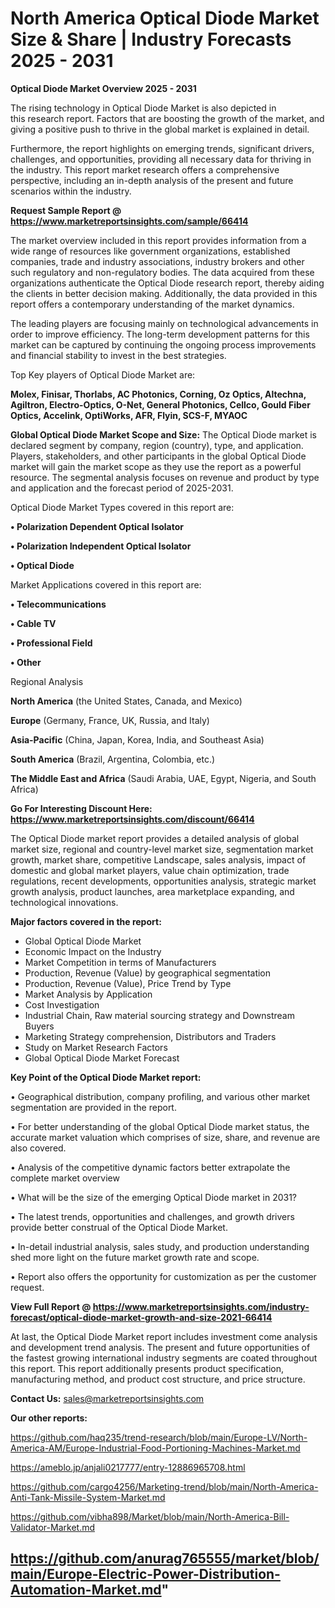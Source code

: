 # North America Optical Diode Market Size & Share | Industry Forecasts 2025 - 2031

<Strong> Optical Diode Market Overview 2025 - 2031</strong>

The rising technology in Optical Diode Market is also depicted in this research report. Factors that are boosting the growth of the market, and giving a positive push to thrive in the global market is explained in detail.

Furthermore, the report highlights on emerging trends, significant drivers, challenges, and opportunities, providing all necessary data for thriving in the industry. This report market research offers a comprehensive perspective, including an in-depth analysis of the present and future scenarios within the industry.

<strong>Request Sample Report @ <a href=https://www.marketreportsinsights.com/sample/66414>https://www.marketreportsinsights.com/sample/66414</a></strong>

The market overview included in this report provides information from a wide range of resources like government organizations, established companies, trade and industry associations, industry brokers and other such regulatory and non-regulatory bodies. The data acquired from these organizations authenticate the Optical Diode research report, thereby aiding the clients in better decision making. Additionally, the data provided in this report offers a contemporary understanding of the market dynamics.

The leading players are focusing mainly on technological advancements in order to improve efficiency. The long-term development patterns for this market can be captured by continuing the ongoing process improvements and financial stability to invest in the best strategies.

Top Key players of Optical Diode Market are:

<strong>Molex, Finisar, Thorlabs, AC Photonics, Corning, Oz Optics, Altechna, Agiltron, Electro-Optics, O-Net, General Photonics, Cellco, Gould Fiber Optics, Accelink, OptiWorks, AFR, Flyin, SCS-F, MYAOC</strong>

<strong><b>Global Optical Diode Market Scope and Size:</b></strong>
The Optical Diode market is declared segment by company, region (country), type, and application. Players, stakeholders, and other participants in the global Optical Diode market will gain the market scope as they use the report as a powerful resource. The segmental analysis focuses on revenue and product by type and application and the forecast period of 2025-2031.

Optical Diode Market Types covered in this report are:

<strong>• Polarization Dependent Optical Isolator

• Polarization Independent Optical Isolator

• Optical Diode</strong>

Market Applications covered in this report are:

<strong>• Telecommunications

• Cable TV

• Professional Field

• Other</strong> 

Regional Analysis

<strong>North America</strong> (the United States, Canada, and Mexico)

<strong>Europe</strong> (Germany, France, UK, Russia, and Italy)

<strong>Asia-Pacific</strong> (China, Japan, Korea, India, and Southeast Asia)

<strong>South America</strong> (Brazil, Argentina, Colombia, etc.)

<strong>The Middle East and Africa</strong> (Saudi Arabia, UAE, Egypt, Nigeria, and South Africa)

<strong>Go For Interesting Discount Here: <a href=https://www.marketreportsinsights.com/discount/66414>https://www.marketreportsinsights.com/discount/66414</a></strong>

The Optical Diode market report provides a detailed analysis of global market size, regional and country-level market size, segmentation market growth, market share, competitive Landscape, sales analysis, impact of domestic and global market players, value chain optimization, trade regulations, recent developments, opportunities analysis, strategic market growth analysis, product launches, area marketplace expanding, and technological innovations.

<strong><b>Major factors covered in the report:</b></strong>
<ul>
  <li>Global Optical Diode Market </li>
  <li>Economic Impact on the Industry</li>
  <li>Market Competition in terms of Manufacturers</li>
  <li>Production, Revenue (Value) by geographical segmentation</li>
  <li>Production, Revenue (Value), Price Trend by Type</li>
  <li>Market Analysis by Application</li>
  <li>Cost Investigation</li>
  <li>Industrial Chain, Raw material sourcing strategy and Downstream Buyers</li>
  <li>Marketing Strategy comprehension, Distributors and Traders</li>
  <li>Study on Market Research Factors</li>
  <li>Global Optical Diode Market Forecast</li>
</ul>

<strong><b>Key Point of the Optical Diode Market report:</b></strong>

• Geographical distribution, company profiling, and various other market segmentation are provided in the report.

• For better understanding of the global Optical Diode market status, the accurate market valuation which comprises of size, share, and revenue are also covered.

• Analysis of the competitive dynamic factors better extrapolate the complete market overview

• What will be the size of the emerging Optical Diode market in 2031?

• The latest trends, opportunities and challenges, and growth drivers provide better construal of the Optical Diode Market.

• In-detail industrial analysis, sales study, and production understanding shed more light on the future market growth rate and scope.

• Report also offers the opportunity for customization as per the customer request.

<strong><b>View Full Report @ <a href=https://www.marketreportsinsights.com/industry-forecast/optical-diode-market-growth-and-size-2021-66414>https://www.marketreportsinsights.com/industry-forecast/optical-diode-market-growth-and-size-2021-66414</a></b></strong>


At last, the Optical Diode Market report includes investment come analysis and development trend analysis. The present and future opportunities of the fastest growing international industry segments are coated throughout this report. This report additionally presents product specification, manufacturing method, and product cost structure, and price structure.

<strong>Contact Us:</strong>
sales@marketreportsinsights.com

<strong>Our other reports:</strong>

<a href=https://github.com/haq235/trend-research/blob/main/Europe-LV/North-America-AM/Europe-Industrial-Food-Portioning-Machines-Market.md>https://github.com/haq235/trend-research/blob/main/Europe-LV/North-America-AM/Europe-Industrial-Food-Portioning-Machines-Market.md</a>

<a href=https://ameblo.jp/anjali0217777/entry-12886965708.html>https://ameblo.jp/anjali0217777/entry-12886965708.html</a>

<a href=https://github.com/cargo4256/Marketing-trend/blob/main/North-America-Anti-Tank-Missile-System-Market.md>https://github.com/cargo4256/Marketing-trend/blob/main/North-America-Anti-Tank-Missile-System-Market.md</a>

<a href=https://github.com/vibha898/Market/blob/main/North-America-Bill-Validator-Market.md>https://github.com/vibha898/Market/blob/main/North-America-Bill-Validator-Market.md</a>

<a href=https://github.com/anurag765555/market/blob/main/Europe-Electric-Power-Distribution-Automation-Market.md>https://github.com/anurag765555/market/blob/main/Europe-Electric-Power-Distribution-Automation-Market.md</a>"
-
